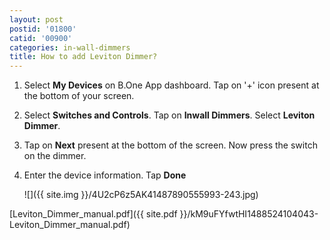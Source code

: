 ```yaml
---
layout: post
postid: '01800'
catid: '00900'
categories: in-wall-dimmers
title: How to add Leviton Dimmer?
---
```


1. Select **My Devices** on B.One App dashboard. Tap on &#39;+&#39; icon present at the bottom of your screen.

2. Select **Switches and Controls**. Tap on **Inwall Dimmers**. Select **Leviton Dimmer**.

3. Tap on **Next** present at the bottom of the screen. Now press the switch on the dimmer.

4. Enter the device information. Tap **Done**

    ![]({{ site.img }}/4U2cP6z5AK41487890555993-243.jpg)

[Leviton_Dimmer_manual.pdf]({{ site.pdf }}/kM9uFYfwtHI1488524104043-Leviton_Dimmer_manual.pdf)
